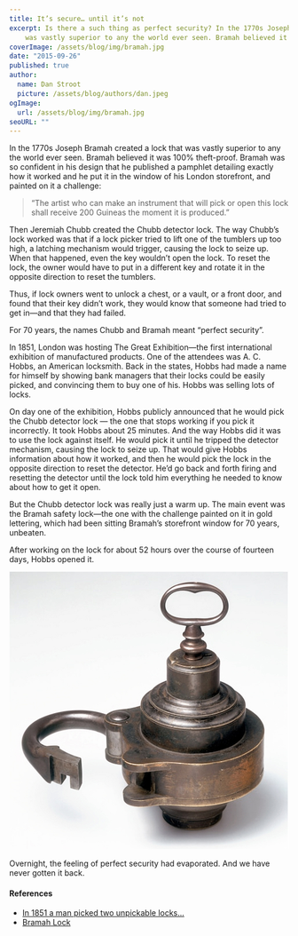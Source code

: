 ```yaml
---
title: It’s secure… until it’s not
excerpt: Is there a such thing as perfect security? In the 1770s Joseph Bramah created a lock that 
    was vastly superior to any the world ever seen. Bramah believed it was 100% theft-proof. It was, and then it wasn't. 
coverImage: /assets/blog/img/bramah.jpg
date: "2015-09-26"
published: true
author:
  name: Dan Stroot
  picture: /assets/blog/authors/dan.jpeg
ogImage:
  url: /assets/blog/img/bramah.jpg
seoURL: ""
---
```


In the 1770s Joseph Bramah created a lock that was vastly superior to any the world ever seen. Bramah believed it was 100% theft-proof. Bramah was so confident in his design that he published a pamphlet detailing exactly how it worked and he put it in the window of his London storefront, and painted on it a challenge:

>“The artist who can make an instrument that will pick or open this lock shall receive 200 Guineas the moment it is produced.”

Then Jeremiah Chubb created the Chubb detector lock. The way Chubb’s lock worked was that if a lock picker tried to lift one of the tumblers up too high, a latching mechanism would trigger, causing the lock to seize up. When that happened, even the key wouldn’t open the lock. To reset the lock, the owner would have to put in a different key and rotate it in the opposite direction to reset the tumblers.

Thus, if lock owners went to unlock a chest, or a vault, or a front door, and found that their key didn’t work, they would know that someone had tried to get in—and that they had failed.

For 70 years, the names Chubb and Bramah meant “perfect security”.

In 1851, London was hosting The Great Exhibition—the first international exhibition of manufactured products. One of the attendees was A. C. Hobbs, an American locksmith. Back in the states, Hobbs had made a name for himself by showing bank managers that their locks could be easily picked, and convincing them to buy one of his. Hobbs was selling lots of locks.

On day one of the exhibition, Hobbs publicly announced that he would pick the Chubb detector lock — the one that stops working if you pick it incorrectly. It took Hobbs about 25 minutes. And the way Hobbs did it was to use the lock against itself.
He would pick it until he tripped the detector mechanism, causing the lock to seize up. That would give Hobbs information about how it worked, and then he would pick the lock in the opposite direction to reset the detector. He’d go back and forth firing and resetting the detector until the lock told him everything he needed to know about how to get it open.

But the Chubb detector lock was really just a warm up. The main event was the Bramah safety lock—the one with the challenge painted on it in gold lettering, which had been sitting Bramah’s storefront window for 70 years, unbeaten.

After working on the lock for about 52 hours over the course of fourteen days, Hobbs opened it.

![challenge lock](/assets/blog/img/bramah-challenge.jpg)

Overnight, the feeling of perfect security had evaporated. And we have never gotten it back.

#### References

* [In 1851 a man picked two unpickable locks...](http://gizmodo.com/in-1851-a-man-picked-two-unpickable-locks-and-changed-1698557792)
* [Bramah Lock](https://en.wikipedia.org/wiki/Bramah_lock)
